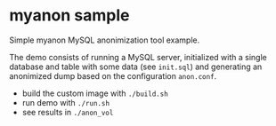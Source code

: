 # myanon sample

Simple myanon MySQL anonimization tool example.

The demo consists of running a MySQL server, initialized with a single database and table with some data (see `init.sql`) and generating an anonimized dump based on the configuration `anon.conf`.

- build the custom image with `./build.sh`
- run demo with `./run.sh`
- see results in `./anon_vol`